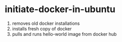 # initiate-docker-in-ubuntu
1. removes old docker installations
2. installs fresh copy of docker
3. pulls and runs hello-world image from docker hub
